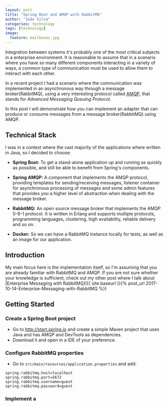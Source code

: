 ```yaml
---
layout: post
title: "Spring Boot and AMQP with RabbitMQ"
author: "João Silva"
categories: technology
tags: [technology]
image:
  feature: mailboxes.jpg
---
```


Integration between systems it's probably one of the most critical subjects in a enterprise environment. It is reasonable to assume that in a scenario where you have so many different components interacting in a variety of ways, a common type of communication must be used to allow them to interact with each other.

In a recent project I had a scenario where the communication was implemented in an asynchronous way through a message broker(RabbitMQ), using a very interesting protocol called [AMQP](https://www.amqp.org), that stands for *Advanced Messaging Queuing Protocol*.

In this post I will demonstrate how you can implement an adapter that can produce or consume messages from a message broker(RabbitMQ) using AMQP.

## Technical Stack
I was in a context where the vast majority of the applications where written in Java, so I decided to choose:
- **Spring Boot:** To get a stand-alone application up and running as quickly as possible, and still be able to benefit from Spring's components.

- **Spring AMQP:** A component that implements the AMQP protocol, providing templates for sending/receiving messages, listener container for asynchronous processing of messages and some admin features that provides you a higher level of abstraction when dealing with the message broker.

- **RabbitMQ:** An open source message broker that implements the AMQP 0-9-1 protocol. It is written in Erlang and supports multiple protocols, programming languages, clustering, high availability, reliable delivery and so on.

- **Docker:** So we can have a RabbitMQ instance locally for tests, as well as an image for our application.

## Introduction
My main focus here is the implementation itself, so I'm assuming that you are already familiar with RabbitMQ and AMQP. If you are not sure whether your knowledge is sufficient, check out my other post where I talk about [Enterprise Messaging with RabbitMQ]({{ site.baseurl }}{% post_url 2017-10-14-Enterprise-Messaging-with-RabbitMQ %})

## Getting Started
### Create a Spring Boot project
- Go to http://start.spring.io and create a simple Maven project that uses Java and has AMQP and DevTools as dependencies.
- Download it and open in a IDE of your preference.

### Configure RabbitMQ properties
- Go to ```src/main/resources/application.properties``` and add:
```
spring.rabbitmq.host=localhost
spring.rabbitmq.port=5672
spring.rabbitmq.username=guest
spring.rabbitmq.password=guest
```

### Implement a

